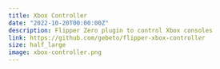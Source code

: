 ```yaml
---
title: Xbox Controller
date: "2022-10-20T00:00:00Z"
description: Flipper Zero plugin to control Xbox consoles
link: https://github.com/gebeto/flipper-xbox-controller
size: half_large
image: xbox-controller.png
---
```

